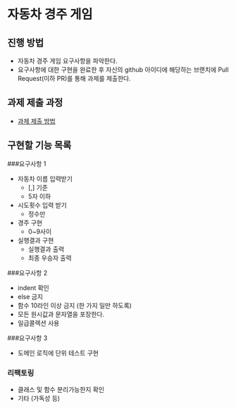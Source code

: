 # 자동차 경주 게임
## 진행 방법
* 자동차 경주 게임 요구사항을 파악한다.
* 요구사항에 대한 구현을 완료한 후 자신의 github 아이디에 해당하는 브랜치에 Pull Request(이하 PR)를 통해 과제를 제출한다.

## 과제 제출 과정
* [과제 제출 방법](https://github.com/next-step/nextstep-docs/tree/master/precourse)

## 구현할 기능 목록
###요구사항 1
* 자동차 이름 입력받기
    * [,] 기준
    * 5자 이하
* 시도횟수 입력 받기
  * 정수만
* 경주 구현
  * 0~9사이
* 실행결과 구현
  * 실행결과 출력
  * 최종 우승자 출력

###요구사항 2
* indent 확인
* else 금지
* 함수 10라인 이상 금지 (한 가지 일만 하도록)
* 모든 원시값과 문자열을 포장한다.
* 일급콜렉션 사용

###요구사항 3
* 도메인 로직에 단위 테스트 구현

### 리팩토링
* 클래스 및 함수 분리가능한지 확인
* 기타 (가독성 등)